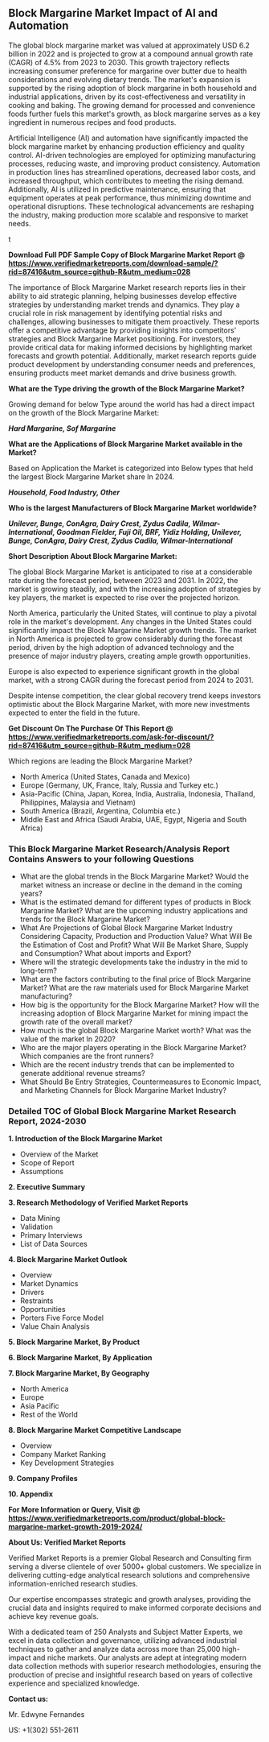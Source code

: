 <h2>Block Margarine Market Impact of AI and Automation</h2><p>The global block margarine market was valued at approximately USD 6.2 billion in 2022 and is projected to grow at a compound annual growth rate (CAGR) of 4.5% from 2023 to 2030. This growth trajectory reflects increasing consumer preference for margarine over butter due to health considerations and evolving dietary trends. The market's expansion is supported by the rising adoption of block margarine in both household and industrial applications, driven by its cost-effectiveness and versatility in cooking and baking. The growing demand for processed and convenience foods further fuels this market's growth, as block margarine serves as a key ingredient in numerous recipes and food products.</p><p>Artificial Intelligence (AI) and automation have significantly impacted the block margarine market by enhancing production efficiency and quality control. AI-driven technologies are employed for optimizing manufacturing processes, reducing waste, and improving product consistency. Automation in production lines has streamlined operations, decreased labor costs, and increased throughput, which contributes to meeting the rising demand. Additionally, AI is utilized in predictive maintenance, ensuring that equipment operates at peak performance, thus minimizing downtime and operational disruptions. These technological advancements are reshaping the industry, making production more scalable and responsive to market needs.</p>t</p><p id="" class=""><strong>Download Full PDF Sample Copy of Block Margarine Market Report @ <a href="https://www.verifiedmarketreports.com/download-sample/?rid=87416&utm_source=github-R&utm_medium=028" target="_blank">https://www.verifiedmarketreports.com/download-sample/?rid=87416&utm_source=github-R&utm_medium=028</a></strong></p><p>The importance of&nbsp;Block Margarine Market research reports lies in their ability to aid strategic planning, helping businesses develop effective strategies by understanding market trends and dynamics. They play a crucial role in risk management by identifying potential risks and challenges, allowing businesses to mitigate them proactively. These reports offer a competitive advantage by providing insights into competitors' strategies and Block Margarine Market positioning. For investors, they provide critical data for making informed decisions by highlighting market forecasts and growth potential. Additionally, market research reports guide product development by understanding consumer needs and preferences, ensuring products meet market demands and drive business growth.</p><p><strong>What are the&nbsp;Type driving the growth of the Block Margarine Market?</strong></p><p id="" class="">Growing demand for below Type around the world has had a direct impact on the growth of the Block Margarine Market:</p><em><strong>Hard Margarine, Sof Margarine</strong></em></p><strong>What are the&nbsp;Applications&nbsp;of Block Margarine Market available in the Market?</strong></p><p id="" class="">Based on Application the Market is categorized into Below types that held the largest Block Margarine Market share In 2024.</p><em><strong>Household, Food Industry, Other</strong></em></p><strong>Who is the largest Manufacturers of Block Margarine Market worldwide?</strong></p><p><em><strong>Unilever, Bunge, ConAgra, Dairy Crest, Zydus Cadila, Wilmar-International, Goodman Fielder, Fuji Oil, BRF, Yidiz Holding, Unilever, Bunge, ConAgra, Dairy Crest, Zydus Cadila, Wilmar-International</strong></em></p><p id="" class=""><strong>Short Description About Block Margarine Market:</strong></p><p>The global Block Margarine Market is anticipated to rise at a considerable rate during the forecast period, between 2023 and 2031. In 2022, the market is growing steadily, and with the increasing adoption of strategies by key players, the market is expected to rise over the projected horizon.</p><p>North America, particularly the United States, will continue to play a pivotal role in the market's development. Any changes in the United States could significantly impact the Block Margarine Market growth trends. The market in North America is projected to grow considerably during the forecast period, driven by the high adoption of advanced technology and the presence of major industry players, creating ample growth opportunities.</p><p>Europe is also expected to experience significant growth in the global market, with a strong CAGR during the forecast period from 2024 to 2031.</p><p>Despite intense competition, the clear global recovery trend keeps investors optimistic about the Block Margarine Market, with more new investments expected to enter the field in the future.</p><p id="" class=""><strong>Get Discount On The Purchase Of This Report @ <a href="https://www.verifiedmarketreports.com/ask-for-discount/?rid=87416&utm_source=github-R&utm_medium=028" target="_blank">https://www.verifiedmarketreports.com/ask-for-discount/?rid=87416&utm_source=github-R&utm_medium=028</a></strong></p>Which regions are leading the Block Margarine Market?</p><ul><li>North America (United States, Canada and Mexico)</li><li>Europe (Germany, UK, France, Italy, Russia and Turkey etc.)</li><li>Asia-Pacific (China, Japan, Korea, India, Australia, Indonesia, Thailand, Philippines, Malaysia and Vietnam)</li><li>South America (Brazil, Argentina, Columbia etc.)</li><li>Middle East and Africa (Saudi Arabia, UAE, Egypt, Nigeria and South Africa)</li></ul><h3 id="" class="">This Block Margarine Market Research/Analysis Report Contains Answers to your following Questions</h3><ul><li>What are the global trends in the Block Margarine Market? Would the market witness an increase or decline in the demand in the coming years?</li><li>What is the estimated demand for different types of products in Block Margarine Market? What are the upcoming industry applications and trends for the Block Margarine Market?</li><li>What Are Projections of Global Block Margarine Market Industry Considering Capacity, Production and Production Value? What Will Be the Estimation of Cost and Profit? What Will Be Market Share, Supply and Consumption? What about imports and Export?</li><li>Where will the strategic developments take the industry in the mid to long-term?</li><li>What are the factors contributing to the final price of Block Margarine Market? What are the raw materials used for Block Margarine Market manufacturing?</li><li>How big is the opportunity for the Block Margarine Market? How will the increasing adoption of Block Margarine Market for mining impact the growth rate of the overall market?</li><li>How much is the global Block Margarine Market worth? What was the value of the market In 2020?</li><li>Who are the major players operating in the Block Margarine Market? Which companies are the front runners?</li><li>Which are the recent industry trends that can be implemented to generate additional revenue streams?</li><li>What Should Be Entry Strategies, Countermeasures to Economic Impact, and Marketing Channels for Block Margarine Market Industry?</li></ul><h3 id="" class="">Detailed TOC of Global Block Margarine Market Research Report, 2024-2030</h3><p id="" class=""><strong>1. Introduction of the Block Margarine Market</strong></p><ul><li>Overview of the Market</li><li>Scope of Report</li><li>Assumptions</li></ul><p id="" class=""><strong>2. Executive Summary</strong></p><p id="" class=""><strong>3. Research Methodology of Verified Market Reports</strong></p><ul><li>Data Mining</li><li>Validation</li><li>Primary Interviews</li><li>List of Data Sources</li></ul><p id="" class=""><strong>4. Block Margarine Market Outlook</strong></p><ul><li>Overview</li><li>Market Dynamics</li><li>Drivers</li><li>Restraints</li><li>Opportunities</li><li>Porters Five Force Model</li><li>Value Chain Analysis</li></ul><p id="" class=""><strong>5. Block Margarine Market, By Product</strong></p><p id="" class=""><strong>6. Block Margarine Market, By Application</strong></p><p id="" class=""><strong>7. Block Margarine Market, By Geography</strong></p><ul><li>North America</li><li>Europe</li><li>Asia Pacific</li><li>Rest of the World</li></ul><p id="" class=""><strong>8. Block Margarine Market Competitive Landscape</strong></p><ul><li>Overview</li><li>Company Market Ranking</li><li>Key Development Strategies</li></ul><p id="" class=""><strong>9. Company Profiles</strong></p><p id="" class=""><strong>10. Appendix</strong></p><p id="" class=""><strong>For More Information or Query, Visit @ <a href="https://www.verifiedmarketreports.com/product/global-block-margarine-market-growth-2019-2024/" target="_blank">https://www.verifiedmarketreports.com/product/global-block-margarine-market-growth-2019-2024/</a></strong></p><p id="" class=""><strong>About Us: Verified Market Reports</strong></p><p id="" class="">Verified Market Reports is a premier Global Research and Consulting firm serving a diverse clientele of over 5000+ global customers. We specialize in delivering cutting-edge analytical research solutions and comprehensive information-enriched research studies.</p><p id="" class="">Our expertise encompasses strategic and growth analyses, providing the crucial data and insights required to make informed corporate decisions and achieve key revenue goals.</p><p id="" class="">With a dedicated team of 250 Analysts and Subject Matter Experts, we excel in data collection and governance, utilizing advanced industrial techniques to gather and analyze data across more than 25,000 high-impact and niche markets. Our analysts are adept at integrating modern data collection methods with superior research methodologies, ensuring the production of precise and insightful research based on years of collective experience and specialized knowledge.</p><p id="" class=""><strong>Contact us:</strong></p><p id="" class="">Mr. Edwyne Fernandes</p><p id="" class="">US: +1(302) 551-2611</p>
